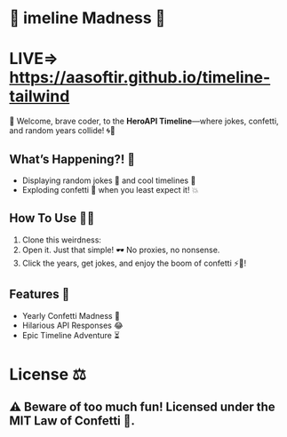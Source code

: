 # 🚀 imeline Madness 🎉

# LIVE=> https://aasoftir.github.io/timeline-tailwind

👋 Welcome, brave coder, to the **HeroAPI Timeline**—where jokes, confetti, and random years collide! 🌀🎊

## What’s Happening?! 🤯

- Displaying random jokes 🤣 and cool timelines 📅
- Exploding confetti 🎉 when you least expect it! 💥

## How To Use 🧙‍♂️

1. Clone this weirdness:
2. Open it. Just that simple! 🕶️ No proxies, no nonsense.
3. Click the years, get jokes, and enjoy the boom of confetti ⚡️🎊!

## Features 🌈

- Yearly Confetti Madness 🎉
- Hilarious API Responses 😂
- Epic Timeline Adventure ⏳

# License ⚖️

## ⚠️ Beware of too much fun! Licensed under the MIT Law of Confetti 🎈.
